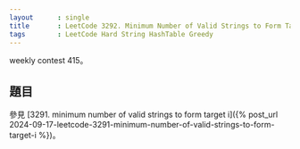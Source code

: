 ```yaml
---
layout      : single
title       : LeetCode 3292. Minimum Number of Valid Strings to Form Target II
tags        : LeetCode Hard String HashTable Greedy
---
```

weekly contest 415。  

## 題目

參見 [3291. minimum number of valid strings to form target i]({% post_url 2024-09-17-leetcode-3291-minimum-number-of-valid-strings-to-form-target-i %})。  
